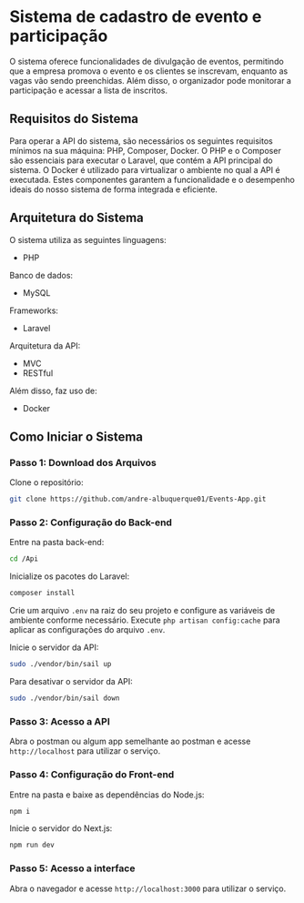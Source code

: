 # Sistema de cadastro de evento e participação

O sistema oferece funcionalidades de divulgação de eventos, permitindo que a empresa promova o evento e os clientes se inscrevam, enquanto as vagas vão sendo preenchidas. Além disso, o organizador pode monitorar a participação e acessar a lista de inscritos.

## Requisitos do Sistema

Para operar a API do sistema, são necessários os seguintes requisitos mínimos na sua máquina: PHP, Composer, Docker. O PHP e o Composer são essenciais para executar o Laravel, que contém a API principal do sistema. O Docker é utilizado para virtualizar o ambiente no qual a API é executada. Estes componentes garantem a funcionalidade e o desempenho ideais do nosso sistema de forma integrada e eficiente.

## Arquitetura do Sistema

O sistema utiliza as seguintes linguagens:

- PHP

Banco de dados:

- MySQL

Frameworks:

- Laravel

Arquitetura da API:

- MVC
- RESTful

Além disso, faz uso de:

- Docker

## Como Iniciar o Sistema

### Passo 1: Download dos Arquivos

Clone o repositório:

```bash
git clone https://github.com/andre-albuquerque01/Events-App.git
```

### Passo 2: Configuração do Back-end

Entre na pasta back-end:

```bash
cd /Api
```

Inicialize os pacotes do Laravel:

```php
composer install
```

Crie um arquivo `.env` na raiz do seu projeto e configure as variáveis de ambiente conforme necessário.
Execute `php artisan config:cache` para aplicar as configurações do arquivo `.env`.

Inicie o servidor da API:

```bash
sudo ./vendor/bin/sail up
```

Para desativar o servidor da API:

```bash
sudo ./vendor/bin/sail down
```

### Passo 3: Acesso a API

Abra o postman ou algum app semelhante ao postman e acesse `http://localhost` para utilizar o serviço.

### Passo 4: Configuração do Front-end

Entre na pasta e baixe as dependências do Node.js:

```bash
npm i
```

Inicie o servidor do Next.js:

```bash
npm run dev
```

### Passo 5: Acesso a interface

Abra o navegador e acesse `http://localhost:3000` para utilizar o serviço.
